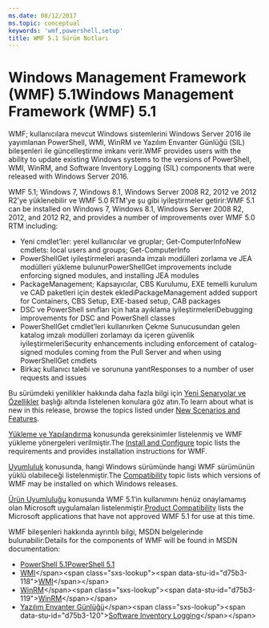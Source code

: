 ```yaml
---
ms.date: 08/12/2017
ms.topic: conceptual
keywords: 'wmf,powershell,setup'
title: WMF 5.1 Sürüm Notları
---
```


# <a name="windows-management-framework-wmf-51"></a><span data-ttu-id="d75b3-103">Windows Management Framework (WMF) 5.1</span><span class="sxs-lookup"><span data-stu-id="d75b3-103">Windows Management Framework (WMF) 5.1</span></span>

<span data-ttu-id="d75b3-104">WMF; kullanıcılara mevcut Windows sistemlerini Windows Server 2016 ile yayımlanan PowerShell, WMI, WinRM ve Yazılım Envanter Günlüğü (SIL) bileşenleri ile güncelleştirme imkanı verir.</span><span class="sxs-lookup"><span data-stu-id="d75b3-104">WMF provides users with the ability to update existing Windows systems to the versions of PowerShell, WMI, WinRM, and Software Inventory Logging (SIL) components that were released with Windows Server 2016.</span></span>

<span data-ttu-id="d75b3-105">WMF 5.1; Windows 7, Windows 8.1, Windows Server 2008 R2, 2012 ve 2012 R2’ye yüklenebilir ve WMF 5.0 RTM’ye şu gibi iyileştirmeler getirir:</span><span class="sxs-lookup"><span data-stu-id="d75b3-105">WMF 5.1 can be installed on Windows 7, Windows 8.1, Windows Server 2008 R2, 2012, and 2012 R2, and provides a number of improvements over WMF 5.0 RTM including:</span></span>

- <span data-ttu-id="d75b3-106">Yeni cmdlet’ler: yerel kullanıcılar ve gruplar; Get-ComputerInfo</span><span class="sxs-lookup"><span data-stu-id="d75b3-106">New cmdlets: local users and groups; Get-ComputerInfo</span></span>
- <span data-ttu-id="d75b3-107">PowerShellGet iyileştirmeleri arasında imzalı modülleri zorlama ve JEA modülleri yükleme bulunur</span><span class="sxs-lookup"><span data-stu-id="d75b3-107">PowerShellGet improvements include enforcing signed modules, and installing JEA modules</span></span>
- <span data-ttu-id="d75b3-108">PackageManagement; Kapsayıcılar, CBS Kurulumu, EXE temelli kurulum ve CAD paketleri için destek ekledi</span><span class="sxs-lookup"><span data-stu-id="d75b3-108">PackageManagement added support for Containers, CBS Setup, EXE-based setup, CAB packages</span></span>
- <span data-ttu-id="d75b3-109">DSC ve PowerShell sınıfları için hata ayıklama iyileştirmeleri</span><span class="sxs-lookup"><span data-stu-id="d75b3-109">Debugging improvements for DSC and PowerShell classes</span></span>
- <span data-ttu-id="d75b3-110">PowerShellGet cmdlet’leri kullanırken Çekme Sunucusundan gelen katalog imzalı modülleri zorlamayı da içeren güvenlik iyileştirmeleri</span><span class="sxs-lookup"><span data-stu-id="d75b3-110">Security enhancements including enforcement of catalog-signed modules coming from the Pull Server and when using PowerShellGet cmdlets</span></span>
- <span data-ttu-id="d75b3-111">Birkaç kullanıcı talebi ve sorununa yanıt</span><span class="sxs-lookup"><span data-stu-id="d75b3-111">Responses to a number of user requests and issues</span></span>

<span data-ttu-id="d75b3-112">Bu sürümdeki yenilikler hakkında daha fazla bilgi için [Yeni Senaryolar ve Özellikler](https://docs.microsoft.com/powershell/wmf/5.1/scenarios-features) başlığı altında listelenen konulara göz atın.</span><span class="sxs-lookup"><span data-stu-id="d75b3-112">To learn about what is new in this release, browse the topics listed under [New Scenarios and Features](https://docs.microsoft.com/powershell/wmf/5.1/scenarios-features).</span></span>

<span data-ttu-id="d75b3-113">[Yükleme ve Yapılandırma](https://docs.microsoft.com/powershell/wmf/5.1/install-configure) konusunda gereksinimler listelenmiş ve WMF yükleme yönergeleri verilmiştir.</span><span class="sxs-lookup"><span data-stu-id="d75b3-113">The [Install and Configure](https://docs.microsoft.com/powershell/wmf/5.1/install-configure) topic lists the requirements and provides installation instructions for WMF.</span></span>

<span data-ttu-id="d75b3-114">[Uyumluluk](https://docs.microsoft.com/powershell/wmf/5.1/compatibility) konusunda, hangi Windows sürümünde hangi WMF sürümünün yüklü olabileceği listelenmiştir.</span><span class="sxs-lookup"><span data-stu-id="d75b3-114">The [Compatibility](https://docs.microsoft.com/powershell/wmf/5.1/compatibility) topic lists which versions of WMF may be installed on which Windows releases.</span></span>

<span data-ttu-id="d75b3-115">[Ürün Uyumluluğu](https://docs.microsoft.com/powershell/wmf/5.1/productincompat) konusunda WMF 5.1’in kullanımını henüz onaylamamış olan Microsoft uygulamaları listelenmiştir.</span><span class="sxs-lookup"><span data-stu-id="d75b3-115">[Product Compatibility](https://docs.microsoft.com/powershell/wmf/5.1/productincompat) lists the Microsoft applications that have not approved WMF 5.1 for use at this time.</span></span>

<span data-ttu-id="d75b3-116">WMF bileşenleri hakkında ayrıntılı bilgi, MSDN belgelerinde bulunabilir:</span><span class="sxs-lookup"><span data-stu-id="d75b3-116">Details for the components of WMF will be found in MSDN documentation:</span></span>

- [<span data-ttu-id="d75b3-117">PowerShell 5.1</span><span class="sxs-lookup"><span data-stu-id="d75b3-117">PowerShell 5.1</span></span>](https://docs.microsoft.com/powershell/)
- <span data-ttu-id="d75b3-118">[WMI](https://msdn.microsoft.com/library/jj152383(v=vs.85).aspx)</span><span class="sxs-lookup"><span data-stu-id="d75b3-118">[WMI](https://msdn.microsoft.com/library/jj152383(v=vs.85).aspx)</span></span>
- <span data-ttu-id="d75b3-119">[WinRM](https://msdn.microsoft.com/library/aa384426(v=vs.85).aspx)</span><span class="sxs-lookup"><span data-stu-id="d75b3-119">[WinRM](https://msdn.microsoft.com/library/aa384426(v=vs.85).aspx)</span></span>
- <span data-ttu-id="d75b3-120">[Yazılım Envanter Günlüğü](https://technet.microsoft.com/library/dn383584(v=ws.11).aspx)</span><span class="sxs-lookup"><span data-stu-id="d75b3-120">[Software Inventory Logging](https://technet.microsoft.com/library/dn383584(v=ws.11).aspx)</span></span>
